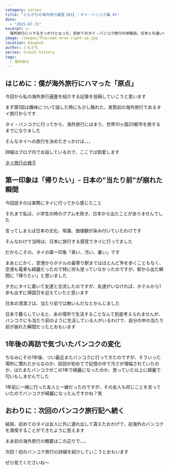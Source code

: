 ```yaml
---
category: series
title: "ともきちの海外旅行遍歴【#1】｜タイ・バンコク編 #1"
date:
  - "2025-07-31"
excerpt: >-
  海外旅行にハマるきっかけとなった、初めてのタイ・バンコク旅行の体験談。日本との違いに「臭い、汚い、暑い」と感じた強烈な第一印象と、当時のカルチャーショックを正直に綴ります。海外旅行の価値観が変わった瞬間や、1年後の再訪で感じた変化とは？旅の原点となったバンコクでのエピソードを紹介します。
image: /images/Thai/wat-arun-right-up.jpg
location: bangkok
author: ともきち
series: travel-history
tags:
  - 海外旅行
---
```


## はじめに：僕が海外旅行にハマった「原点」

今回から私の海外旅行遍歴を紹介する記事を投稿していこうと思います

まず第1回は趣味について話した時にも少し触れた、実質初の海外旅行であるタイ旅行からです

タイ・バンコクに行ってから、海外旅行にはまり、世界10ヶ国20都市を旅するまでになりました

そんなタイへの旅行を決めたきっかけは、、、

詳細はブログ内でお話しているので、ここでは割愛します

[タイ旅行の様子](./Thai1)

## 第一印象は「帰りたい」- 日本の"当たり前"が崩れた瞬間

今回話すのは実際にタイに行ってから感じたこと

それまで私は、小学生の時のグアムを除き、日本から出たことがありませんでした

言ってしまえば日本の文化、常識、価値観が染み付いていたわけです

そんなわけで当時は、日本に旅行する感覚でタイに行ってました

だからこその、タイの第一印象「臭い、汚い、暑い」です

まあとにかく、空港からホテルの最寄り駅まではほとんど外を歩くこともなく、空港も電車も綺麗だったので特に何も思っていなかったのですが、駅から出た瞬間に「帰りたい」と思いました

夕方にタイに着いて友達と合流したのですが、友達がいなければ、ホテルから1歩も出ずに帰国日を迎えていたと思います

日本の清潔さは、当たり前では無いんだなとかんじました

日本で暮らしていると、あの場所で生活することなんて到底考えられませんが、バンコクにも当たり前のように生活している人がいるわけで、自分の中の当たり前が崩れた瞬間だったとおもいます

## 1年後の再訪で気づいたバンコクの変化

ちなみにその1年後、つい最近またバンコクに行ってきたのですが、そういった場所に慣れたからなのか、前回が初めてで記憶の中で汚さが増幅されていたのか、はたまたバンコクがこの1年で綺麗になったのか、思っていた以上に綺麗で匂いもしませんでした

1年前に一緒に行った友人と一緒だったのですが、その友人も同じことを言っていたのでバンコクが綺麗になったんですかね？笑

## おわりに：次回のバンコク旅行記へ続く

結局、初めてのタイは友人に外に連れ出して貰えたおかげで、初海外のバンコクを満喫することができたように思えます

まあ初の海外旅行の概要はこの辺りで、、、

次回！初のバンコク旅行の詳細を紹介していこうとおもいます

ぜひ見てくださいね〜
